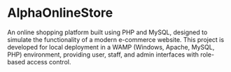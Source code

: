 # AlphaOnlineStore
An online shopping platform built using PHP and MySQL, designed to simulate the functionality of a modern e-commerce website. This project is developed for local deployment in a WAMP (Windows, Apache, MySQL, PHP) environment, providing user, staff, and admin interfaces with role-based access control.
